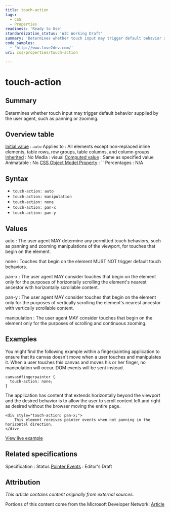 ```yaml
---
title: touch-action
tags:
  - CSS
  - Properties
readiness: 'Ready to Use'
standardization_status: 'W3C Working Draft'
summary: 'Determines whether touch input may trigger default behavior supplied by the user agent, such as panning or zooming.'
code_samples:
  - 'http://www.love2dev.com/'
uri: css/properties/touch-action

---
```

# touch-action

## Summary

Determines whether touch input may trigger default behavior supplied by the user agent, such as panning or zooming.

## Overview table

[Initial value](/css/concepts/initial_value)
:   `auto`
Applies to
:   All elements except non-replaced inline elements, table rows, row groups, table columns, and column groups
[Inherited](/css/concepts/inherited)
:   No
Media
:   visual
[Computed value](/css/concepts/computed_value)
:   Same as specified value
Animatable
:   No
[CSS Object Model Property](/css/concepts/cssom)
:   ``
Percentages
:   N/A

## Syntax

-   `touch-action: auto`
-   `touch-action: manipulation`
-   `touch-action: none`
-   `touch-action: pan-x`
-   `touch-action: pan-y`

## Values

auto
:   The user agent MAY determine any permitted touch behaviors, such as panning and zooming manipulations of the viewport, for touches that begin on the element.

none
:   Touches that begin on the element MUST NOT trigger default touch behaviors.

pan-x
:   The user agent MAY consider touches that begin on the element only for the purposes of horizontally scrolling the element's nearest ancestor with horizontally scrollable content.

pan-y
:   The user agent MAY consider touches that begin on the element only for the purposes of vertically scrolling the element's nearest ancestor with vertically scrollable content.

manipulation
:   The user agent MAY consider touches that begin on the element only for the purposes of scrolling and continuous zooming.

## Examples

You might find the following example within a fingerpainting application to ensure that its canvas doesn't move when a user touches and manipulates it. When a user touches this canvas and moves his or her finger, no manipulation will occur. DOM events will be sent instead.

``` {.css}
canvas#fingerpainter {
  touch-action: none;
}
```

The application has content that extends horizontally beyond the viewport and the desired behavior is to allow the user to scroll content left and right as desired without the browser moving the entire page.

``` {.html}
<div style="touch-action: pan-x;">
    This element receives pointer events when not panning in the horizontal direction.
</div>
```

[View live example](http://www.love2dev.com/)

## Related specifications

Specification
:   Status
[Pointer Events](https://dvcs.w3.org/hg/pointerevents/raw-file/tip/pointerEvents.html#the-touch-action-css-property)
:   Editor's Draft

## Attribution

*This article contains content originally from external sources.*

Portions of this content come from the Microsoft Developer Network: [Article](http://msdn.microsoft.com/library/ie/hh772044.aspx)

